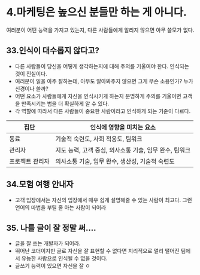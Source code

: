 # 4.마케팅은 높으신 분들만 하는 게 아니다.


여러분이 어떤 능력을 가지고 있는지, 다른 사람들에게 알리지 않으면 아무 쓸모가 없다. 


## 33.인식이 대수롭지 않다고? 

- 다른 사람들이 당신을 어떻게 생각하는지에 대해 주의를 기울여야 한다. 인식되는 것이 진실이다. 
- 여러분이 일을 아주 잘하는데, 아무도 알아봐주지 않으면 그게 무슨 소용인가? 누가 신경이나 쓸까? 
- 어떤 요소가 사람들에게 자신을 인식시키게 하는지 분명하게 주의를 기울이면 고객을 만족시키는 법을 더 확실하게 알 수 있다. 
- 각 역할에 따라서 다른 사람들이 중요한 사람이라고 인식하게 되는 기준이 다르다. 

|집단 |인식에 영향을 미치는 요소 |
|-|-|
|동료 |기술적 숙련도, 사회 적응도, 팀워크 |
|관리자 |지도 능력, 고객 중심, 의사소통 기술, 임무 완수, 팀워크 |
|프로젝트 관리자 |의사소통 기술, 임무 완수, 생산성, 기술적 숙련도 |


## 34.모험 여행 안내자 

- 고객 입장에서는 자신의 입장에서 매우 쉽게 설명해줄 수 있는 사람이 최고다. 그런 언어의 마법을 부릴 줄 아는 사람이 되어라 

## 35. 나를 글이 잘 정말 써....

- 글을 잘 쓰는 개발자가 되어라. 
- 뛰어난 코더이지만 글로 자신을 잘 표현할 수 없다면 지리적으로 멀리 떨어진 팀에서 유능한 사람으로 인식될 수 없을 것이다. 
- 글쓰기 능력이 있으면 자신을 잘 ㅇ